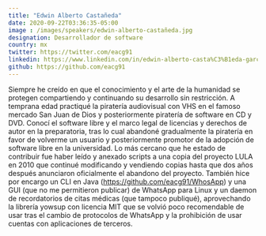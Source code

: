 ```yaml
---
title: "Edwin Alberto Castañeda"
date: 2020-09-22T03:36:35-05:00
image : /images/speakers/edwin-alberto-castañeda.jpg
designation: Desarrollador de software
country: mx
twitter: https://twitter.com/eacg91
linkedin: https://www.linkedin.com/in/edwin-alberto-casta%C3%B1eda-garc%C3%ADa-b5666a39/
github: https://github.com/eacg91
---
```


Siempre he creído en que el conocimiento y el arte de la humanidad se protegen compartiendo y continuando su desarrollo sin restricción. A temprana edad practiqué la piratería audiovisual con VHS en el famoso mercado San Juan de Dios y posteriormente piratería de software en CD y DVD. Conocí el software libre y el marco legal de licencias y derechos de autor en la preparatoria, tras lo cual abandoné gradualmente la piratería en favor de volverme un usuario y posteriormente promotor de la adopción de software libre en la universidad. Lo más cercano que he estado de contribuir fue haber leído y anexado scripts a una copia del proyecto LULA en 2010 que continué modificando y vendiendo copias hasta que dos años después anunciaron oficialmente el abandono del proyecto. También hice por encargo un CLI en Java (https://github.com/eacg91/WhosApp) y una GUI (que no me permitieron publicar) de WhatsApp para Linux y un daemon de recordatorios de citas médicas (que tampoco publiqué), aprovechando la librería yowsup con licencia MIT que se volvió poco recomendable de usar tras el cambio de protocolos de WhatsApp y la prohibición de usar cuentas con aplicaciones de terceros.